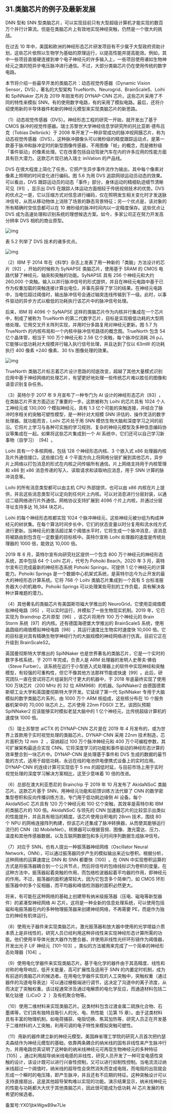 ## 31.类脑芯片的例子及最新发展
DNN 型和 SNN 型类脑芯片，可以实现目前只有大型超级计算机才能实现的数百万个并行计算流。但是在类脑芯片上有效地实现神经突触，仍然是一个很大的挑战。 


在过去 10 年中，美国和欧洲的神经形态芯片研发项目有不少属于大型政府资助计划，这些芯片依照以生物学为基础的原理运行，以提高性能并提高能效。例如，其中一些项目直接硬连接到单个电子神经元的许多输入上，一些项目使用诸如生物神经元之类的短异步电压脉冲进行通信。不过，大部分类脑芯片仍在使用传统的数字电路。 


本节将介绍一些最早开发的类脑芯片：动态视觉传感器（Dynamic Vision Sensor，DVS），著名的大型架构 TrueNorth、Neurogrid、BrainScaleS、Loihi 和 SpiNNaker 芯片及 2019 年刚发布的 DYNAP-CNN 芯片。这些芯片采用了不同的特性来模拟 SNN，有的使用数字电路，有的采用了模拟电路。最后，还将介绍使用新的半导体器件和新的神经元模型来实现类脑芯片的新思路。 


（1）动态视觉传感器（DVS）。神经形态工程的研究一开始，就开发出了基于 CMOS 脉冲的视觉传感器。瑞士苏黎世大学神经信息学研究所的托比亚斯·德布吕克（Tobias Delbrück）于 2008 年开发了一种非常成功的脉冲视网膜芯片，称为动态视觉传感器（DVS）。这种脉冲摄像头可以微秒级的精度跟踪运动点，是第一款基于脉冲和脉冲定时的新型图像传感器，不用图像「帧」的概念，而是微秒级「事件驱动」的像素处理。它在改善包括自动驾驶汽车在内的许多应用的性能方面具有巨大潜力。这款芯片现已纳入瑞士 iniVation 的产品线。 


DVS 在很大程度上简化了任务，它把产生异步事件流作为输出，其中每个像素对像素上照明的时间变化进行编码。图 5.6 为用 DVS 追踪网球运动员动态的效果。可以看出，DVS 跟踪运动员的动态「事件」部分，身体运动的精细轨迹细节清晰可见  [91]  ，显示出 DVS 在跟踪人体运动方面相较于传统视频技术的优势。DVS 的优点之一是，它以压缩方式对信息进行编码，仅在照明发生相关变化时才发送脉冲信号，从而从移动物体上消除了场景的静态背景特征；另一个优点是，该对象的所有精确时空信息都可以在 10 微秒级的脉冲时间内以一定精度保存。这些优点让 DVS 成为高速处理和识别系统的理想候选方案。如今，多家公司正在努力开发高分辨率 DVS 相机的商业原型。 


![img](https://pic1.zhimg.com/v2-2b4dea2d29e1ef8365e6457dc602d8b1.webp)

表 5.2 列举了 DVS 技术的诸多优点。 


![img](https://pic3.zhimg.com/v2-1cdcc886275dee2ff62092ae4ee790a1.webp)

（2）IBM 于 2014 年在《科学》杂志上发表了用一种新的「类脑」方法设计的芯片  [92]  ，开始的时候称为 SyNAPSE 类脑芯片，使用基于 SRAM 的 CMOS 电路代替了神经元、轴突和突触的功能。SyNAPSE 具有 256 个神经元和大约 260,000 个突触。输入以并行脉冲信号的形式提供，并且在神经元电路中基于已作为权重加载的突触连接计算出电位，并事先获得了学习的结果。在神经元电路中，当电位超过阈值时，输出脉冲信号会通过轴突连线传输到下一级。此时，以事件驱动的异步方式以极低的功耗执行该芯片中的脉冲信号处理。 


后来，IBM 将 4096 个 SyNAPSE 这样的类脑芯片作为内核并行集成在一个芯片中，制成了被称为 TrueNorth 的第二代数字芯片，目标是实现极低功耗的大型网络处理。它用交叉开关阵列实现，并用时分多路复用对神经元更新。图 5.7 为 TrueNorth 的内核布局和一个内核中脉冲信号路径的概念图。TrueNorth 包含 54 亿个晶体管，相当于 100 万个神经元和 2.56 亿个突触，每个脉冲仅消耗 26 pJ。它能够以低功耗对大规模并行输入执行信号处理，并且达到了仅以 63mW 的功耗执行 400 像素 ×240 像素、30 f/s 图像处理的效果。 


![img](https://pic1.zhimg.com/v2-a4adfb341dfc0ee7e692133eda3427cc.webp)

TrueNorth 类脑芯片标志着芯片设计思路的彻底改变，超越了其他大量模式识别应用中基于神经网络的处理芯片，有望更好地处理一些传统芯片难以胜任的图像和语音识别复杂任务。 


（3）英特尔于 2017 年 9 月宣布了一种专门为 AI 设计的神经形态芯片  [93]  ，在类脑芯片开发方面迈出了重要的一步。这款被称为 Loihi 的芯片具有 1024 个人工神经元或 130,000 个模拟神经元，具有 1.3 亿个可能的突触连接，并结合了脉冲时序相关的突触可塑性模型，是一种针对大规模 SNN 评估的、操作灵活的数字处理器。就功能而言，Loihi 芯片处于用 SNN 模仿生物大脑和深度学习之间的前沿。它将片上学习与各种可实施的学习规则、复杂的神经元模型及多种信息编码协议等集成在一起。如果将这些芯片集成到一个 AI 系统中，它们还可以自己学习新事物（自学习）  [94]  。 


Loihi 具有一个多核网格，包括 128 个神经形态内核、3 个嵌入式 x86 处理器内核及片外通信接口，这些接口在 4 个平面方向上将网格分层扩展到其他芯片。异步片上网络以打包消息的形式在内核之间传输所有通信。片上网络支持用于内核管理和 x86 到 x86 消息传递的写入、读取请求和读取响应消息，用于 SNN 计算的脉冲消息等。 


Loihi 的所有消息类型都可以由主机 CPU 外部提供，也可以由 x86 内核在片上提供，并且这些消息类型可以定向到任何片上内核。可以对消息进行分层封装，以通过二级网络进行片外通信。网格协议支持扩展到 4096 个片上内核，并通过分层寻址支持多达 16,384 块芯片。 


Loihi 的每个神经形态核都实现 1024 个脉冲神经元，这些神经元被分组为构成神经元的树状集。在每个算法时间步长中，它们的状态变量以时分复用和流水线方式进行更新。当神经元的激活超过某个阈值水平时，它将生成一个脉冲消息，该消息将被路由到包含在一定数量的目标核中。英特尔宣称 Loihi 处理器的速度是传统处理器的 1000 倍，能效达 10,000 倍。 


2019 年 6 月，英特尔宣布向研究社区提供一个包含 800 万个神经元的神经形态系统，其中包括 64 个 Loihi 芯片，代号为 Pohoiki Beach。2020 年 3 月，英特尔宣布已完成最新的神经形态系统 Pohoiki Springs，可提供 1 亿个神经元的计算能力。Pohoiki Springs 是一个数据中心机架式系统，是英特尔迄今为止开发的最大的神经形态计算系统。它将 768 个 Loihi 类脑芯片集成到一个具有 5 台标准服务器大小的机箱中。Pohoiki Springs 可以处理某些苛刻的工作负载，具有解决各种计算难题的潜力。 


（4）其他著名的类脑芯片有美国斯坦福大学推出的 NeuroGrid，它使用亚阈值模拟神经电路  [95]  ，可以实时运行，并模拟了一些生物现实机制。2019 年，它已实现为 Braindrop 芯片原型  [96]  ，该芯片将用作 100 万个神经元的 Brain Storm 系统  [97]  的内核。还有德国海德堡大学推出的 BrainScaleS 系统，使用晶圆级的阈值模拟神经电路  [98]  ，其运行速度比生物实时速度快 10,000 倍。它的目标是对具有精确生物学神经行为的大脑规模的神经网络进行仿真。目前它正在升级到 BrainScaleS2。 


英国曼彻斯特大学推出的 SpiNNaker 也是世界著名的类脑芯片，它是一个实时的数字多核系统，于 2011 年完成，负责人是 ARM 处理器的发明人史蒂夫·佛伯（Steve Furber）。该系统在运行于小型嵌入式处理器上的软件中实现神经和突触模型，有较强的可重构性，但它不像其他方法那样节能或快速  [99]  。此后，研究团队一直在尝试将芯片组装到尺寸更大的机器中，于 2018 年底最终实现了使用 100 万块芯片（200 MHz 的 32 位 ARM968）的机器。SpiNNaker2 由德国德累斯顿工业大学和英国曼彻斯特大学开发。它延续了第一代 SpiNNaker 专用于大脑模拟的数字类脑芯片系列，由 1000 万个 ARM 核组成，这些核分布在 10 个服务器机架中的 70,000 块芯片上。芯片使用 22nm FDSOI 工艺。该团队预期 SpiNNaker2 应该能够实时模拟老鼠大脑中的 1 亿个神经元，比传统超级计算机的速度快 1000 倍。 


（5）瑞士苏黎世 aiCTX 的 DYNAP-CNN 芯片是在 2019 年 4 月发布的，或为世界上首款用于实时视觉处理的类脑芯片。DYNAP-CNN 采用 22nm 技术制造，芯片面积为 12 mm  2  ，容纳超过 100 万个脉冲神经元和 400 万个可编程参数，其可扩展架构最适合实现 CNN。它将深度学习的功能和事件驱动的神经形态计算的效率整合到一块芯片中。DYNAP-CNN 是处理基于事件和 DVS 生成的数据的最节能的方式，适用于超低功耗、永远在线的电池供电便携式设备上的实时应用。DYNAP-CNN 的连续计算可实现低于 5 ms 的超低时延，与目前市场上用于实时视觉处理的深度学习解决方案相比，这至少意味着 10 倍的改进。 


（6）总部在澳大利亚悉尼的 Brainchip 于 2019 年 10 月发布了 AkidaNSoC 类脑芯片。这款芯片基于 SNN，用神经元功能和前馈训练方法代替了 CNN 的数学密集型卷积和反向传播训练方法，专门用于低功耗边缘侧 AI 设备。每个 AkidaNSoC 芯片具有 120 万个神经元和 100 亿个突触，其效率是英特尔和 IBM 的类脑芯片的 100 倍。AkidaNSoC 与领先的 CNN 加速器芯片的比较显示出类似的性能提升，并且具有相当的精度。该芯片使用台积电的 28nm 技术，围绕 80 个 NPU 的网格连接阵列构建，但该芯片还集成了脉冲转换器，从而使其能够运行流行的 CNN（如 MobileNet）。转换器可以根据音频、图像、激光雷达、压力、温度和其他传感器数据，以及互联网数据包和多元时间序列数据生成脉冲信号。 


（7）对应于 SNN，也有人提出一种振荡器神经网络（Oscillator Neural Network，ONN），可以通过振荡器同步产生的模拟输出来近似卷积。根据分析，这种网络的运算速度比 DNN 和 SNN 都要快  [100]  。在 ONN 中实现卷积运算的方式是将振荡器耦合到一个公共节点，然后将信号的包络线标识为卷积的度量。在这种方法中，振荡器起着突触的作用，而包络检波器起着平均器的作用，即神经元的作用。不过，振荡器的面积通常较大，因为它包含多个简单门，如 CMOS 环形振荡器中的多个反相器，而平均器和峰值检测器的面积必然更大。 


将来，有可能在这种网络的基础上创建带有纳米级振荡器（压电、磁电等新型器件）的紧凑型神经网络 AI 芯片。这将是一种全新的信息处理系统，可以使用包括磁和电振荡器在内的多种物理振荡器来创建神经网络，不再需要 PE，而是作为独立的神经有机体运行。 


（8）使用光子器件来实现类脑芯片。激光振荡器和放大器中使用的光学增益介质本质上是非线性的，研究人员已经利用这种非线性来实现神经形态计算所需的功能。他们使用半导体光放大器作为整合器，并使用非线性光纤环形镜作为阈值器，开发出光子 LIF 神经元  [101-103]  。类似的方法被用来完成了一个简单的神经形态处理器  [104]  。 


（9）使用电化学器件来实现类脑芯片。基于电化学的器件由于其高精度、线性和对称的电导响应，低开关能量，高可扩展性及适用于 SNN 的内置定时机制，成为有前途的类脑芯片的候选者。在用电化学器件实现的人工突触中，突触权重（通过器件的沟道电导表达）可以通过栅极端进行调节，这决定了沟道中的离子浓度，从而决定了突触权重。该过程通常涉及通过电解质的电化学反应，而通道材料包括二氧化钴锂（LiCoO  2  ）及有机聚合物等。 


（10）使用二维材料来实现类脑芯片。这类材料包含过渡金属二硫族化合物、石墨烯等，它们具有独特且吸引人的光、电、热性能（见第 15 章）。由于这类材料具有丰富的物理机制，如电荷捕获、电阻切换、焦耳加热等，研究人员正在开发基于二维材料的人工突触，利用可调的电子特性来模拟突触可塑性。 


（11）用新的器件建立新的神经元模型。美国麻省理工学院的研究人员首次把约瑟夫森结作为神经元模型的基础，依靠两条耦合的纳米线的固有非线性来产生脉冲行为，并用电路仿真证明了这种新的纳米线神经元可再现生物神经元的多种特征  [105]  。通过利用超导纳米线电感的非线性，研究人员开发了一种可变电感性突触的设计，该设计既可以进行兴奋性控制，又可以进行抑制性控制。当电流流过纳米线超过一个阈值时，纳米线的超导性会突然消失而变成电阻，而电阻的出现就会形成一个瞬时的电压降，即产生脉冲，并且还有不应期的特征。这种突触设计可以支持直接扇出，这是其他超导架构难以实现的功能。演示结果显示，纳米线神经元的性能与功耗都大大优于其他类脑芯片，因此很可能成为低功耗 AI 芯片发展的有希望的候选者。 


备案号:YX01jbkWgwB9w7Lle

